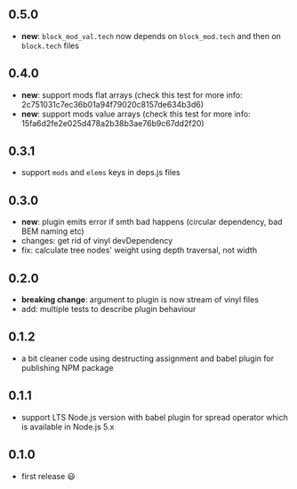 ## 0.5.0

 * **new**: `block_mod_val.tech` now depends on `block_mod.tech` and then on `block.tech` files

## 0.4.0

 * **new**: support mods flat arrays (check this test for more info: 2c751031c7ec36b01a94f79020c8157de634b3d6)
 * **new**: support mods value arrays (check this test for more info: 15fa6d2fe2e025d478a2b38b3ae76b9c67dd2f20)

## 0.3.1

 * support `mods` and `elems` keys in deps.js files

## 0.3.0

 * **new**: plugin emits error if smth bad happens (circular dependency, bad BEM naming etc)
 * changes: get rid of vinyl devDependency
 * fix: calculate tree nodes' weight using depth traversal, not width

## 0.2.0

 * **breaking change**: argument to plugin is now stream of vinyl files
 * add: multiple tests to describe plugin behaviour

## 0.1.2

 * a bit cleaner code using destructing assignment and babel plugin for publishing NPM package

## 0.1.1

 * support LTS Node.js version with babel plugin for spread operator which is available in Node.js 5.x

## 0.1.0

 * first release :smiley:
